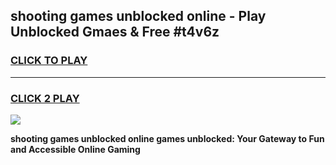 
## shooting games unblocked online - Play Unblocked Gmaes & Free #t4v6z
<h3>
<a href="https://news.freeplayer.one?title=shooting_games_unblocked_online&ref=27F">CLICK TO PLAY</a></h3>
<hr>

<h3>
<a href="https://news.freeplayer.one?title=shooting_games_unblocked_online&ref=27F">CLICK 2 PLAY</a>
  
</h3>

<a href="https://news.freeplayer.one?title=shooting_games_unblocked_online&ref=27F/"><img src="https://clearcache.store/games.png"></a>


**shooting games unblocked online games unblocked: Your Gateway to Fun and Accessible Online Gaming**
